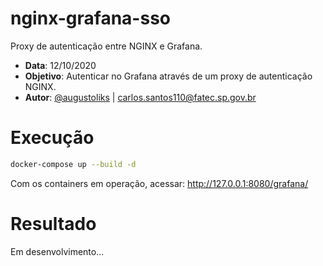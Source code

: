 # nginx-grafana-sso

Proxy de autenticação entre NGINX e Grafana.

- __Data__: 12/10/2020
- __Objetivo__: Autenticar no Grafana através de um proxy de autenticação NGINX.
- __Autor__: [@augustoliks](https://github.com/augustoliks) | <carlos.santos110@fatec.sp.gov.br>

# Execução 

```bash
docker-compose up --build -d
```

Com os containers em operação, acessar: http://127.0.0.1:8080/grafana/

# Resultado

Em desenvolvimento... 
